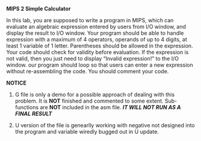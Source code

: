 
**MIPS 2 Simple Calculator**

In this lab, you are supposed to write a program in MIPS, which can evaluate an algebraic expression entered by users from I/O window, and display the result to I/O window. 
Your program should be able to handle expression with a maximum of 4 operators, operands of up to 4 digits, at least 1 variable of 1 letter. 
Parentheses should be allowed in the expression. Your code should check for validity before evaluation. 
If the expression is not valid, then you just need to display “Invalid expression!” to the I/O window. 
our program should loop so that users can enter a new expression without re-assembling the code. 
You should comment your code.

**NOTICE**

1.  G file is only a demo for a possible approach of dealing with this problem. It is **NOT** finished and commented to some extent. Sub-functions are **NOT** included in the asm file. **_IT WILL NOT RUN AS A FINAL RESULT_**

2. U version of the file is genearlly working with negative not designed into the program and variable wiredly bugged out in U update.
